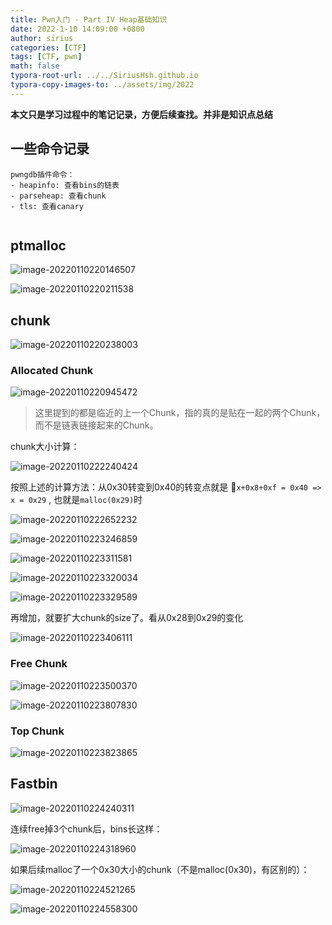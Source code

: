 ```yaml
---
title: Pwn入门 - Part IV Heap基础知识
date: 2022-1-10 14:09:00 +0800
author: sirius
categories: [CTF]
tags: [CTF, pwn]
math: false
typora-root-url: ../../SiriusHsh.github.io
typora-copy-images-to: ../assets/img/2022
---
```




**本文只是学习过程中的笔记记录，方便后续查找。并非是知识点总结**





## 一些命令记录

```
pwngdb插件命令：
- heapinfo: 查看bins的链表
- parseheap: 查看chunk
- tls: 查看canary


```

## ptmalloc

![image-20220110220146507](/assets/img/2022/image-20220110220146507.png)

![image-20220110220211538](/assets/img/2022/image-20220110220211538.png)



## chunk

![image-20220110220238003](/assets/img/2022/image-20220110220238003.png)

### Allocated Chunk

![image-20220110220945472](/assets/img/2022/image-20220110220945472.png)

> 这里提到的都是临近的上一个Chunk，指的真的是贴在一起的两个Chunk，而不是链表链接起来的Chunk。

chunk大小计算：

![image-20220110222240424](/assets/img/2022/image-20220110222240424.png)

按照上述的计算方法：从0x30转变到0x40的转变点就是   `x+0x8+0xf = 0x40 => x = 0x29` , 也就是`malloc(0x29)`时

![image-20220110222652232](/assets/img/2022/image-20220110222652232.png)

![image-20220110223246859](/assets/img/2022/image-20220110223246859.png)

![image-20220110223311581](/assets/img/2022/image-20220110223311581.png)

![image-20220110223320034](/assets/img/2022/image-20220110223320034.png)

![image-20220110223329589](/assets/img/2022/image-20220110223329589.png)



再增加，就要扩大chunk的size了。看从0x28到0x29的变化

![image-20220110223406111](/assets/img/2022/image-20220110223406111.png)



### Free Chunk

![image-20220110223500370](/assets/img/2022/image-20220110223500370.png)

![image-20220110223807830](/assets/img/2022/image-20220110223807830.png)



### Top Chunk

![image-20220110223823865](/assets/img/2022/image-20220110223823865.png)



## Fastbin

![image-20220110224240311](/assets/img/2022/image-20220110224240311.png)

连续free掉3个chunk后，bins长这样：

![image-20220110224318960](/assets/img/2022/image-20220110224318960.png)

如果后续malloc了一个0x30大小的chunk（不是malloc(0x30)，有区别的）：

![image-20220110224521265](/assets/img/2022/image-20220110224521265.png)

![image-20220110224558300](/assets/img/2022/image-20220110224558300.png)